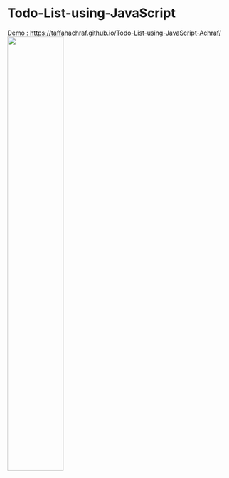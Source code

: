 # Todo-List-using-JavaScript
Demo :  https://taffahachraf.github.io/Todo-List-using-JavaScript-Achraf/
[<img src="https://yt3.ggpht.com/Ey77R-FYXGwXbthc7-J2oHPwl2QCEYPj2yu1RIKfGO6-E78G_ItXLy36vcDPOszl0sDjZgmEuQ=s88-c-k-c0x00ffffff-no-rj" width="50%">](https://www.youtube.com/watch?v=rDgHNCcOZ84&t=65s "Now in Android: 55")
